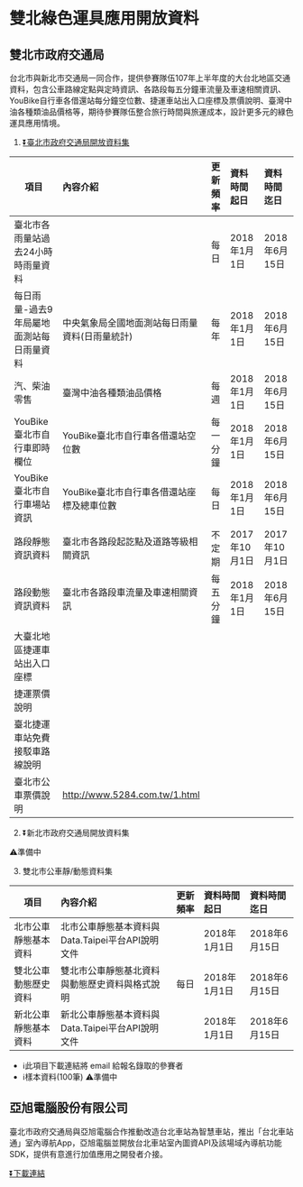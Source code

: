 # 雙北綠色運具應用開放資料

## 雙北市政府交通局
台北市與新北市交通局一同合作，提供參賽隊伍107年上半年度的大台北地區交通資料，包含公車路線定點與定時資訊、各路段每五分鐘車流量及車速相關資訊、YouBike自行車各借還站每分鐘空位數、捷運車站出入口座標及票價說明、臺灣中油各種類油品價格等，期待參賽隊伍整合旅行時間與旅運成本，設計更多元的綠色運具應用情境。

1. [⏬臺北市政府交通局開放資料集](https://drive.google.com/open?id=1Wwn4dpPABgXibmWBTZ737OoyFY6LqnpG)

項目      |內容介紹   |更新頻率    |資料時間起日    |資料時間迄日
---------|:---------|:----------|:-------------|:-------
臺北市各雨量站過去24小時時雨量資料| |每日|2018年1月1日|2018年6月15日
每日雨量-過去9年局屬地面測站每日雨量資料|中央氣象局全國地面測站每日雨量資料(日雨量統計)|每年|2018年1月1日|2018年6月15日
汽、柴油零售|臺灣中油各種類油品價格|每週|2018年1月1日|2018年6月15日
YouBike臺北市自行車即時欄位|YouBike臺北市自行車各借還站空位數|每一分鐘|2018年1月1日|2018年6月15日
YouBike臺北市自行車場站資訊|YouBike臺北市自行車各借還站座標及總車位數|每日|2018年1月1日|2018年6月15日
路段靜態資訊資料|臺北市各路段起訖點及道路等級相關資訊|不定期|2017年10月1日|2017年10月1日
路段動態資訊資料|臺北市各路段車流量及車速相關資訊|每五分鐘|2018年1月1日|2018年6月15日
大臺北地區捷運車站出入口座標||||
捷運票價說明||||
臺北捷運車站免費接駁車路線說明||||
臺北市公車票價說明|http://www.5284.com.tw/1.html



2. ⏬新北市政府交通局開放資料集

⚠️準備中



3. 雙北市公車靜/動態資料集

項目|內容介紹|更新頻率|資料時間起日|資料時間迄日
---------|:---------|:----------|:-------------|:-------
北市公車靜態基本資料|北市公車靜態基本資料與Data.Taipei平台API說明文件||2018年1月1日|2018年6月15日
雙北公車動態歷史資料|雙北市公車靜態基北資料與動態歷史資料與格式說明|每日|2018年1月1日|2018年6月15日
新北公車靜態基本資料|新北公車靜態基本資料與Data.Taipei平台API說明文件||2018年1月1日|2018年6月15日

* ℹ️此項目下載連結將 email 給報名錄取的參賽者
* ℹ️樣本資料(100筆) ⚠️準備中


## 亞旭電腦股份有限公司
臺北市政府交通局與亞旭電腦合作推動改造台北車站為智慧車站，推出「台北車站通」室內導航App，亞旭電腦並開放台北車站室內圖資API及該場域內導航功能SDK，提供有意進行加值應用之開發者介接。

[⏬下載連結](https://drive.google.com/open?id=1Oy82PwNfHylHb6O0aAsSyI8pLI-Ycf7H)